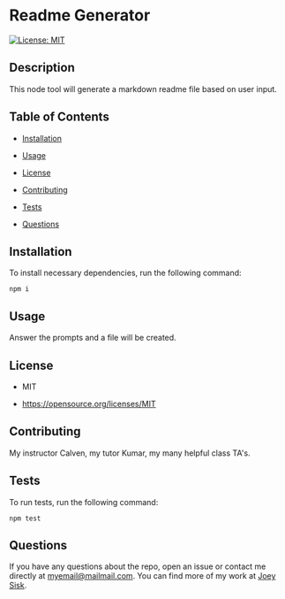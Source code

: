 # Readme Generator
[![License: MIT](https://img.shields.io/badge/License-MIT-yellow.svg)](https://opensource.org/licenses/MIT)

## Description

This node tool will generate a markdown readme file based on user input.

## Table of Contents 

* [Installation](#installation)

* [Usage](#usage)

* [License](#license)

* [Contributing](#contributing)

* [Tests](#tests)

* [Questions](#questions)

## Installation

To install necessary dependencies, run the following command:

```
npm i
```

## Usage

Answer the prompts and a file will be created.

## License

- MIT

- https://opensource.org/licenses/MIT
  
## Contributing

My instructor Calven, my tutor Kumar, my many helpful class TA's.

## Tests

To run tests, run the following command:

```
npm test
```

## Questions

If you have any questions about the repo, open an issue or contact me directly at myemail@mailmail.com. You can find more of my work at [Joey Sisk](github.com/joey-sisk).
